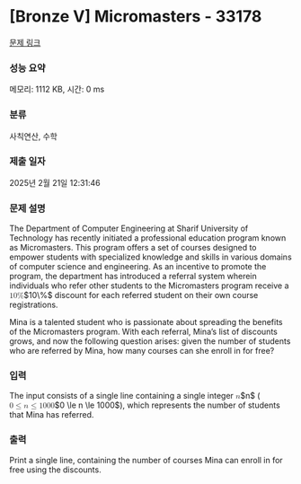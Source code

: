 # [Bronze V] Micromasters - 33178 

[문제 링크](https://www.acmicpc.net/problem/33178) 

### 성능 요약

메모리: 1112 KB, 시간: 0 ms

### 분류

사칙연산, 수학

### 제출 일자

2025년 2월 21일 12:31:46

### 문제 설명

<p>The Department of Computer Engineering at Sharif University of Technology has recently initiated a professional education program known as Micromasters. This program offers a set of courses designed to empower students with specialized knowledge and skills in various domains of computer science and engineering. As an incentive to promote the program, the department has introduced a referral system wherein individuals who refer other students to the Micromasters program receive a <mjx-container class="MathJax" jax="CHTML" style="font-size: 99.9%; position: relative;"><mjx-math class="MJX-TEX" aria-hidden="true"><mjx-mn class="mjx-n"><mjx-c class="mjx-c31"></mjx-c><mjx-c class="mjx-c30"></mjx-c></mjx-mn><mjx-mi class="mjx-n"><mjx-c class="mjx-c25"></mjx-c></mjx-mi></mjx-math><mjx-assistive-mml unselectable="on" display="inline"><math xmlns="http://www.w3.org/1998/Math/MathML"><mn>10</mn><mi mathvariant="normal">%</mi></math></mjx-assistive-mml><span aria-hidden="true" class="no-mathjax mjx-copytext">$10\%$</span></mjx-container> discount for each referred student on their own course registrations.</p>

<p>Mina is a talented student who is passionate about spreading the benefits of the Micromasters program. With each referral, Mina’s list of discounts grows, and now the following question arises: given the number of students who are referred by Mina, how many courses can she enroll in for free?</p>

### 입력 

 <p>The input consists of a single line containing a single integer <mjx-container class="MathJax" jax="CHTML" style="font-size: 99.9%; position: relative;"><mjx-math class="MJX-TEX" aria-hidden="true"><mjx-mi class="mjx-i"><mjx-c class="mjx-c1D45B TEX-I"></mjx-c></mjx-mi></mjx-math><mjx-assistive-mml unselectable="on" display="inline"><math xmlns="http://www.w3.org/1998/Math/MathML"><mi>n</mi></math></mjx-assistive-mml><span aria-hidden="true" class="no-mathjax mjx-copytext">$n$</span></mjx-container> (<mjx-container class="MathJax" jax="CHTML" style="font-size: 99.9%; position: relative;"><mjx-math class="MJX-TEX" aria-hidden="true"><mjx-mn class="mjx-n"><mjx-c class="mjx-c30"></mjx-c></mjx-mn><mjx-mo class="mjx-n" space="4"><mjx-c class="mjx-c2264"></mjx-c></mjx-mo><mjx-mi class="mjx-i" space="4"><mjx-c class="mjx-c1D45B TEX-I"></mjx-c></mjx-mi><mjx-mo class="mjx-n" space="4"><mjx-c class="mjx-c2264"></mjx-c></mjx-mo><mjx-mn class="mjx-n" space="4"><mjx-c class="mjx-c31"></mjx-c><mjx-c class="mjx-c30"></mjx-c><mjx-c class="mjx-c30"></mjx-c><mjx-c class="mjx-c30"></mjx-c></mjx-mn></mjx-math><mjx-assistive-mml unselectable="on" display="inline"><math xmlns="http://www.w3.org/1998/Math/MathML"><mn>0</mn><mo>≤</mo><mi>n</mi><mo>≤</mo><mn>1000</mn></math></mjx-assistive-mml><span aria-hidden="true" class="no-mathjax mjx-copytext">$0 \le n \le 1000$</span></mjx-container>), which represents the number of students that Mina has referred.</p>

### 출력 

 <p>Print a single line, containing the number of courses Mina can enroll in for free using the discounts.</p>

